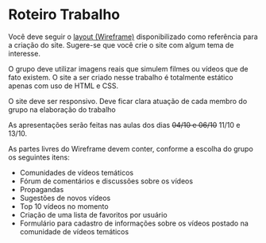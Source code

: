 # Roteiro Trabalho

Você deve seguir o [layout (Wireframe)](./wireframe.jpg) disponibilizado como referência para a criação do site. Sugere-se que você crie o site com algum tema de interesse.

O grupo deve utilizar imagens reais que simulem filmes ou vídeos que de fato existem. O site a ser criado nesse trabalho é totalmente estático apenas com uso de HTML e CSS. 

O site deve ser responsivo. Deve ficar clara atuação de cada membro do grupo na elaboração do trabalho

As apresentações serão feitas nas aulas dos dias <del>04/10 e 06/10</del> 11/10 e 13/10.

As partes livres do Wireframe devem conter, conforme a escolha do grupo os seguintes itens:
- Comunidades de vídeos temáticos 
- Fórum de comentários e discussões sobre os vídeos
- Propagandas
- Sugestões de novos vídeos
- Top 10 vídeos no momento
- Criação de uma lista de favoritos por usuário
- Formulário para cadastro de informações sobre os vídeos postado na comunidade de vídeos temáticos
